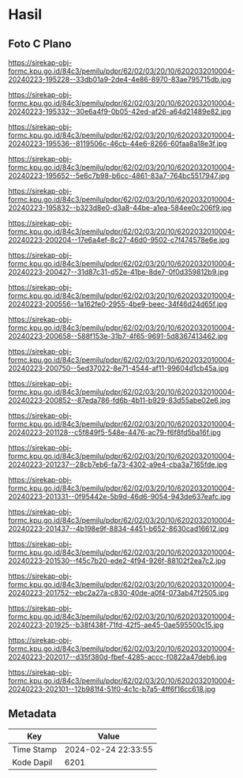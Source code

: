 # Hasil

## Foto C Plano

https://sirekap-obj-formc.kpu.go.id/84c3/pemilu/pdpr/62/02/03/20/10/6202032010004-20240223-195228--33db01a9-2de4-4e86-8970-83ae795715db.jpg

https://sirekap-obj-formc.kpu.go.id/84c3/pemilu/pdpr/62/02/03/20/10/6202032010004-20240223-195332--30e6a4f9-0b05-42ed-af26-a64d21489e82.jpg

https://sirekap-obj-formc.kpu.go.id/84c3/pemilu/pdpr/62/02/03/20/10/6202032010004-20240223-195536--8119506c-46cb-44e6-8266-60faa8a18e3f.jpg

https://sirekap-obj-formc.kpu.go.id/84c3/pemilu/pdpr/62/02/03/20/10/6202032010004-20240223-195652--5e6c7b98-b6cc-4861-83a7-764bc5517947.jpg

https://sirekap-obj-formc.kpu.go.id/84c3/pemilu/pdpr/62/02/03/20/10/6202032010004-20240223-195832--b323d8e0-d3a8-44be-a1ea-584ee0c206f9.jpg

https://sirekap-obj-formc.kpu.go.id/84c3/pemilu/pdpr/62/02/03/20/10/6202032010004-20240223-200204--17e6a4ef-8c27-46d0-9502-c7f474578e6e.jpg

https://sirekap-obj-formc.kpu.go.id/84c3/pemilu/pdpr/62/02/03/20/10/6202032010004-20240223-200427--31d87c31-d52e-41be-8de7-0f0d359812b9.jpg

https://sirekap-obj-formc.kpu.go.id/84c3/pemilu/pdpr/62/02/03/20/10/6202032010004-20240223-200556--1a162fe0-2955-4be9-beec-34f46d24d65f.jpg

https://sirekap-obj-formc.kpu.go.id/84c3/pemilu/pdpr/62/02/03/20/10/6202032010004-20240223-200658--588f153e-31b7-4f65-9691-5d8367413462.jpg

https://sirekap-obj-formc.kpu.go.id/84c3/pemilu/pdpr/62/02/03/20/10/6202032010004-20240223-200750--5ed37022-8e71-4544-af11-99604d1cb45a.jpg

https://sirekap-obj-formc.kpu.go.id/84c3/pemilu/pdpr/62/02/03/20/10/6202032010004-20240223-200852--87eda786-fd6b-4b11-b929-83d55abe02e6.jpg

https://sirekap-obj-formc.kpu.go.id/84c3/pemilu/pdpr/62/02/03/20/10/6202032010004-20240223-201128--c5f849f5-548e-4476-ac79-f6f8fd5ba16f.jpg

https://sirekap-obj-formc.kpu.go.id/84c3/pemilu/pdpr/62/02/03/20/10/6202032010004-20240223-201237--28cb7eb6-fa73-4302-a9e4-cba3a7165fde.jpg

https://sirekap-obj-formc.kpu.go.id/84c3/pemilu/pdpr/62/02/03/20/10/6202032010004-20240223-201331--0f95442e-5b9d-46d6-9054-943de637eafc.jpg

https://sirekap-obj-formc.kpu.go.id/84c3/pemilu/pdpr/62/02/03/20/10/6202032010004-20240223-201437--4b198e9f-8834-4451-b652-8630cad16612.jpg

https://sirekap-obj-formc.kpu.go.id/84c3/pemilu/pdpr/62/02/03/20/10/6202032010004-20240223-201530--f45c7b20-ede2-4f94-926f-88102f2ea7c2.jpg

https://sirekap-obj-formc.kpu.go.id/84c3/pemilu/pdpr/62/02/03/20/10/6202032010004-20240223-201752--ebc2a27a-c830-40de-a0f4-073ab47f2505.jpg

https://sirekap-obj-formc.kpu.go.id/84c3/pemilu/pdpr/62/02/03/20/10/6202032010004-20240223-201925--b38f438f-71fd-42f5-ae45-0ae595500c15.jpg

https://sirekap-obj-formc.kpu.go.id/84c3/pemilu/pdpr/62/02/03/20/10/6202032010004-20240223-202017--d35f380d-fbef-4285-accc-f0822a47deb6.jpg

https://sirekap-obj-formc.kpu.go.id/84c3/pemilu/pdpr/62/02/03/20/10/6202032010004-20240223-202101--12b981f4-51f0-4c1c-b7a5-4ff6f16cc618.jpg


## Metadata

| Key        | Value               |
| ---------- | ------------------- |
| Time Stamp | 2024-02-24 22:33:55 |
| Kode Dapil | 6201                |



